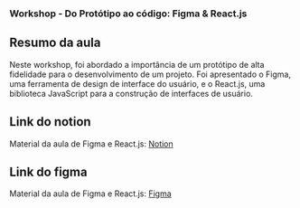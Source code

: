 ### Workshop - Do Protótipo ao código: Figma & React.js

## Resumo da aula 
Neste workshop, foi abordado a importância de um protótipo de alta fidelidade para o desenvolvimento de um projeto. Foi apresentado o Figma, uma ferramenta de design de interface do usuário, e o React.js, uma biblioteca JavaScript para a construção de interfaces de usuário.


## Link do notion
Material da aula de Figma e React.js: [Notion](https://youthful-cocoa-750.notion.site/CIPMEC-3-Do-prot-tipo-ao-c-digo-Figma-React-js-1047e58a1df48036aa46cd3d245e945b?pvs=4)

## Link do figma
Material da aula de Figma e React.js: [Figma](https://www.figma.com/design/onxT7ATqNLzC640rLUaZBG/CIPMEC-3---Workshop?node-id=2-3&t=AhBlnQwLWKjltZDz-1)